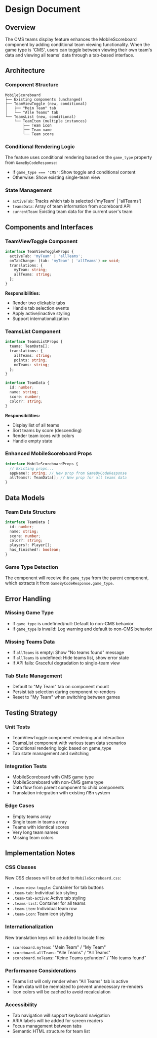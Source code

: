 # Design Document

## Overview

The CMS teams display feature enhances the MobileScoreboard component by adding conditional team viewing functionality. When the game type is 'CMS', users can toggle between viewing their own team's data and viewing all teams' data through a tab-based interface.

## Architecture

### Component Structure
```
MobileScoreboard
├── Existing components (unchanged)
├── TeamViewToggle (new, conditional)
│   ├── "Mein Team" tab
│   └── "Alle Teams" tab
└── TeamsList (new, conditional)
    └── TeamItem (multiple instances)
        ├── Team icon
        ├── Team name
        └── Team score
```

### Conditional Rendering Logic
The feature uses conditional rendering based on the `game_type` property from `GameByCodeResponse`:
- If `game_type === 'CMS'`: Show toggle and conditional content
- Otherwise: Show existing single-team view

### State Management
- `activeTab`: Tracks which tab is selected ('myTeam' | 'allTeams')
- `teamsData`: Array of team information from scoreboard API
- `currentTeam`: Existing team data for the current user's team

## Components and Interfaces

### TeamViewToggle Component
```typescript
interface TeamViewToggleProps {
  activeTab: 'myTeam' | 'allTeams';
  onTabChange: (tab: 'myTeam' | 'allTeams') => void;
  translations: {
    myTeam: string;
    allTeams: string;
  };
}
```

**Responsibilities:**
- Render two clickable tabs
- Handle tab selection events
- Apply active/inactive styling
- Support internationalization

### TeamsList Component
```typescript
interface TeamsListProps {
  teams: TeamData[];
  translations: {
    allTeams: string;
    points: string;
    noTeams: string;
  };
}

interface TeamData {
  id: number;
  name: string;
  score: number;
  color?: string;
}
```

**Responsibilities:**
- Display list of all teams
- Sort teams by score (descending)
- Render team icons with colors
- Handle empty state

### Enhanced MobileScoreboard Props
```typescript
interface MobileScoreboardProps {
  // Existing props...
  appName?: string; // New prop from GameByCodeResponse
  allTeams?: TeamData[]; // New prop for all teams data
}
```

## Data Models

### Team Data Structure
```typescript
interface TeamData {
  id: number;
  name: string;
  score: number;
  color?: string;
  players?: Player[];
  has_finished?: boolean;
}
```

### Game Type Detection
The component will receive the `game_type` from the parent component, which extracts it from `GameByCodeResponse.game_type`.

## Error Handling

### Missing Game Type
- If `game_type` is undefined/null: Default to non-CMS behavior
- If `game_type` is invalid: Log warning and default to non-CMS behavior

### Missing Teams Data
- If `allTeams` is empty: Show "No teams found" message
- If `allTeams` is undefined: Hide teams list, show error state
- If API fails: Graceful degradation to single-team view

### Tab State Management
- Default to "My Team" tab on component mount
- Persist tab selection during component re-renders
- Reset to "My Team" when switching between games

## Testing Strategy

### Unit Tests
- TeamViewToggle component rendering and interaction
- TeamsList component with various team data scenarios
- Conditional rendering logic based on game_type
- Tab state management and switching

### Integration Tests
- MobileScoreboard with CMS game type
- MobileScoreboard with non-CMS game type
- Data flow from parent component to child components
- Translation integration with existing i18n system

### Edge Cases
- Empty teams array
- Single team in teams array
- Teams with identical scores
- Very long team names
- Missing team colors

## Implementation Notes

### CSS Classes
New CSS classes will be added to `MobileScoreboard.css`:
- `.team-view-toggle`: Container for tab buttons
- `.team-tab`: Individual tab styling
- `.team-tab-active`: Active tab styling
- `.teams-list`: Container for all teams
- `.team-item`: Individual team row
- `.team-icon`: Team icon styling

### Internationalization
New translation keys will be added to locale files:
- `scoreboard.myTeam`: "Mein Team" / "My Team"
- `scoreboard.allTeams`: "Alle Teams" / "All Teams"
- `scoreboard.noTeams`: "Keine Teams gefunden" / "No teams found"

### Performance Considerations
- Teams list will only render when "All Teams" tab is active
- Team data will be memoized to prevent unnecessary re-renders
- Icon colors will be cached to avoid recalculation

### Accessibility
- Tab navigation will support keyboard navigation
- ARIA labels will be added for screen readers
- Focus management between tabs
- Semantic HTML structure for team list